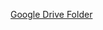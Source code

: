 [Google Drive Folder](https://drive.google.com/drive/folders/1pDnLsuxENkMGmpSIwuAdfnrt2P2ozuQ-?usp=sharing)

